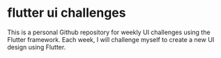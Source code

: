 # flutter ui challenges
  This is a personal Github repository for weekly UI challenges using the Flutter framework. Each week, I will challenge myself to create a new UI design using Flutter. 
